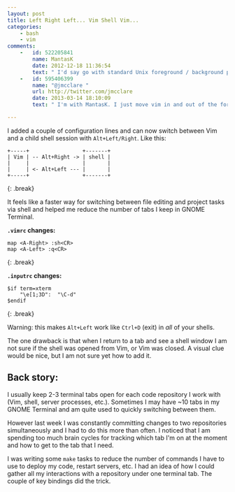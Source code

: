 ```yaml
---
layout: post
title: Left Right Left... Vim Shell Vim...
categories:
    - bash
    - vim
comments:
    -   id: 522205841 
        name: MantasK 
        date: 2012-12-18 11:36:54 
        text: " I'd say go with standard Unix foreground / background process control instead:\n$ vim// do stuff in VIM\nCTRL+Z &larr; suspend vim\n// so stuff in shell\n$ fg &larr; restore vim "
    -   id: 595406399 
        name: "@jmcclare "
        url: http://twitter.com/jmcclare 
        date: 2013-03-14 18:10:09 
        text: " I'm with MantasK. I just move vim in and out of the foreground to do other things in the same shell. I also prefer tmux windows to Gnome Terminal tabs. Just as with vim, I prefer things to be hidden when I'm not using them.tmux also makes switching very fast.\n<code>'Ctrl-a, a'</code> to see your list of terminals.\n<code>'Ctrl-a 3'</code> to switch to terminal 3, etc.\nIf you want your prompt to tell you when you're inside a vim shell, add something to your <code>$PS1</code> when the <code>$VIM</code> environment variable is set.\nI have <code>$PROMPT_COMMAND</code> set to function that updates my <code>$PS1</code> each time it is displayed. The whole thing is pretty large. It has colors and a lot of other indicators like this. Here's a short example for vim detection. In your <code>~/.bashrc</code>, or a file sourced from it:\n <code>build_custom_prompt () {\n$status=\"${USER}@${HOSTNAME} $(pwd)\";</code>\n Add an indicator if we are inside a Vim shell\n<code>if [ ! -z \"${VIM}\"]; then $status=\"Vim \"${status} fi\n PS1=\"${status} \\$ \"\n}\nPROMPT_COMMAND=build_custom_prompt</code>\n I also make the Vim indicator bold green. "

---
```

I added a couple of configuration lines and can now switch between Vim and a child shell session with `Alt+Left/Right`. Like this:

~~~
+-----+                 +-------+
| Vim | -- Alt+Right -> | shell |
|     |                 |       |
|     | <- Alt+Left --- |       | 
+-----+                 +-------+
~~~
{: .break}

It feels like a faster way for switching between file editing and project tasks via shell and helped me reduce the number of tabs I keep in GNOME Terminal.

**`.vimrc` changes:**

~~~
map <A-Right> :sh<CR>
map <A-Left> :q<CR>
~~~
{: .break}

**`.inputrc` changes:**

~~~
$if term=xterm
    "\e[1;3D":  "\C-d"
$endif
~~~
{: .break}

Warning: this makes `Alt+Left` work like `Ctrl+D` (exit) in *all* of your shells.

The one drawback is that when I return to a tab and see a shell window I am not sure if the shell was opened from Vim, or Vim was closed. A visual clue would be nice, but I am not sure yet how to add it.

## Back story:

I usually keep 2-3 terminal tabs open for each code repository I work with (Vim, shell, server processes, etc.). Sometimes I may have ~10 tabs in my GNOME Terminal and am quite used to quickly switching between them.

However last week I was constantly committing changes to two repositories simultaneously and I had to do this more than often. I noticed that I am spending too much brain cycles for tracking which tab I'm on at the moment and how to get to the tab that I need.

I was writing some `make` tasks to reduce the number of commands I have to use to deploy my code, restart servers, etc. I had an idea of how I could gather all my interactions with a repository under one terminal tab. The couple of key bindings did the trick.
